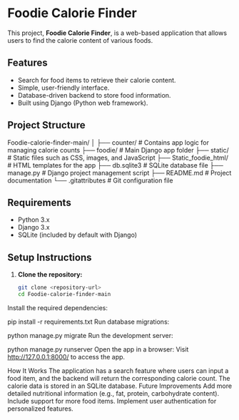 # Foodie Calorie Finder

This project, **Foodie Calorie Finder**, is a web-based application that allows users to find the calorie content of various foods.

## Features

- Search for food items to retrieve their calorie content.
- Simple, user-friendly interface.
- Database-driven backend to store food information.
- Built using Django (Python web framework).

## Project Structure

Foodie-calorie-finder-main/ │ ├── counter/ # Contains app logic for managing calorie counts ├── foodie/ # Main Django app folder ├── static/ # Static files such as CSS, images, and JavaScript ├── Static_foodie_html/ # HTML templates for the app ├── db.sqlite3 # SQLite database file ├── manage.py # Django project management script ├── README.md # Project documentation └── .gitattributes # Git configuration file



## Requirements

- Python 3.x
- Django 3.x
- SQLite (included by default with Django)
  
## Setup Instructions

1. **Clone the repository:**
   ```bash
   git clone <repository-url>
   cd Foodie-calorie-finder-main
Install the required dependencies:


pip install -r requirements.txt
Run database migrations:


python manage.py migrate
Run the development server:


python manage.py runserver
Open the app in a browser: Visit http://127.0.0.1:8000/ to access the app.

How It Works
The application has a search feature where users can input a food item, and the backend will return the corresponding calorie count.
The calorie data is stored in an SQLite database.
Future Improvements
Add more detailed nutritional information (e.g., fat, protein, carbohydrate content).
Include support for more food items.
Implement user authentication for personalized features.
